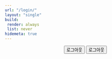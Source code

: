 ```yaml
---
url: "/login/"
layout: "single"
build:
 render: always
 list: never
hidemeta: true
---
```


<div style="text-align: center;">

<button class="custom-button" onclick="netlifyIdentity.open('signup')">로그아웃</button>
<button class="custom-button" onclick="netlifyIdentity.open('logout')">로그아웃</button>

</div>

<script>
  if (window.netlifyIdentity) {
    window.netlifyIdentity.off("login", function(user) {
      window.location.href = "/ko/login/";
    });
  }
</script>
